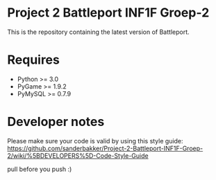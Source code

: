 # Project 2 Battleport INF1F Groep-2
This is the repository containing the latest version of Battleport. 

# Requires
- Python >= 3.0
- PyGame >= 1.9.2
- PyMySQL >= 0.7.9

# Developer notes

Please make sure your code is valid by using this style guide: https://github.com/sanderbakker/Project-2-Battleport-INF1F-Groep-2/wiki/%5BDEVELOPERS%5D-Code-Style-Guide  

pull before you push :)
